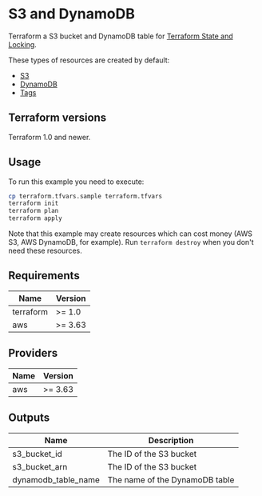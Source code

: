 # S3 and DynamoDB

Terraform a S3 bucket and DynamoDB table for [Terraform State and Locking](https://www.terraform.io/docs/backends/types/s3.html).

These types of resources are created by default:

* [S3](https://aws.amazon.com/s3/)
* [DynamoDB](https://aws.amazon.com/dynamodb/)
* [Tags](https://docs.aws.amazon.com/general/latest/gr/aws_tagging.html)

## Terraform versions

Terraform 1.0 and newer.

## Usage

To run this example you need to execute:

```bash
cp terraform.tfvars.sample terraform.tfvars
terraform init
terraform plan
terraform apply
```

Note that this example may create resources which can cost money (AWS S3, AWS DynamoDB, for example). Run `terraform destroy` when you don't need these resources.

## Requirements

| Name | Version |
|------|---------|
| terraform | >= 1.0 |
| aws | >= 3.63 |

## Providers

| Name | Version |
|------|---------|
| aws | >= 3.63 |

## Outputs

| Name | Description |
|------|-------------|
| s3\_bucket\_id | The ID of the S3 bucket |
| s3\_bucket\_arn | The ID of the S3 bucket |
| dynamodb\_table\_name | The name of the DynamoDB table |
